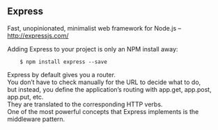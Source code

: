 Express
---   

Fast, unopinionated, minimalist web framework for Node.js – http://expressjs.com/  

Adding Express to your project is only an NPM install away:  

 
        $ npm install express --save
 
Express by default gives you a router.   
You don’t have to check manually for the URL to decide what to do,   
but instead, you define the application’s routing with app.get, app.post, app.put, etc.  
They are translated to the corresponding HTTP verbs.  
One of the most powerful concepts that Express implements is the middleware pattern.
